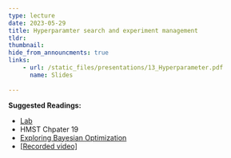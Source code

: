 ```yaml
---
type: lecture
date: 2023-05-29
title: Hyperparamter search and experiment management
tldr: 
thumbnail: 
hide_from_announcments: true
links: 
    - url: /static_files/presentations/13_Hyperparameter.pdf
      name: Slides
      
---
```

**Suggested Readings:**
- [Lab](https://github.com/phonchi/nsysu-math608/blob/master/static_files/presentations/13_Hyperparameter.ipynb)
- HMST Chpater 19
- [Exploring Bayesian Optimization](https://distill.pub/2020/bayesian-optimization/)
- [[Recorded video]](https://youtube.com/playlist?list=PLHNZtBNWQ-87ie3O6kBi7AxSTA_i78XDx)

